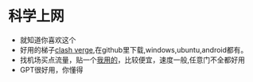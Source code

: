 # 科学上网
* 就知道你喜欢这个  
* 好用的梯子[clash verge](https://github.com/clash-verge-rev/clash-verge-rev),在github里下载,windows,ubuntu,android都有。
* 找机场买点流量，贴一个[我用的](https://dokidokiweb.com/)，比较便宜，速度一般,任意门不全都好用
* GPT很好用，你懂得
